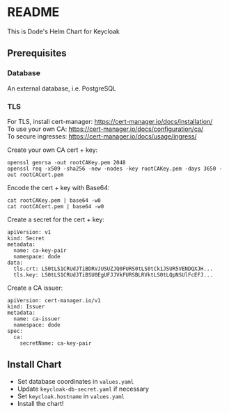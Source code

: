 # README #

This is Dode's Helm Chart for Keycloak

## Prerequisites ##

### Database ###

An external database, i.e. PostgreSQL

### TLS ###

For TLS, install cert-manager: https://cert-manager.io/docs/installation/  
To use your own CA: https://cert-manager.io/docs/configuration/ca/  
To secure ingresses: https://cert-manager.io/docs/usage/ingress/  

Create your own CA cert + key:  

    openssl genrsa -out rootCAKey.pem 2048
    openssl req -x509 -sha256 -new -nodes -key rootCAKey.pem -days 3650 -out rootCACert.pem

Encode the cert + key with Base64:  

    cat rootCAKey.pem | base64 -w0
    cat rootCACert.pem | base64 -w0

Create a secret for the cert + key:

    apiVersion: v1
    kind: Secret
    metadata:
      name: ca-key-pair
      namespace: dode
    data:
      tls.crt: LS0tLS1CRUdJTiBDRVJUSUZJQ0FURS0tLS0tCk1JSUR5VENDQXJH...
      tls.key: LS0tLS1CRUdJTiBSU0EgUFJJVkFURSBLRVktLS0tLQpNSUlFcEFJ...

Create a CA issuer:

    apiVersion: cert-manager.io/v1
    kind: Issuer
    metadata:
      name: ca-issuer
      namespace: dode
    spec:
      ca:
        secretName: ca-key-pair

## Install Chart ##

* Set database coordinates in `values.yaml`
* Update `keycloak-db-secret.yaml` if necessary
* Set `keycloak.hostname` in `values.yaml`
* Install the chart!
